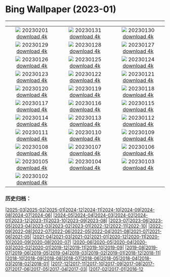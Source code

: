 # Bing Wallpaper (2023-01)
**************
| | | |
|:-:|:-:|:-:|
| ![](https://www.bing.com/th?id=OHR.ZebraTrio_EN-CA5880090507_1920x1080.jpg) 20230201 [download 4k](https://www.bing.com/th?id=OHR.ZebraTrio_EN-CA5880090507_UHD.jpg) | ![](https://www.bing.com/th?id=OHR.IceSailingBalaton_EN-CA5928374623_1920x1080.jpg) 20230131 [download 4k](https://www.bing.com/th?id=OHR.IceSailingBalaton_EN-CA5928374623_UHD.jpg) | ![](https://www.bing.com/th?id=OHR.BlackbirdDay_EN-CA5971454214_1920x1080.jpg) 20230130 [download 4k](https://www.bing.com/th?id=OHR.BlackbirdDay_EN-CA5971454214_UHD.jpg) |
| ![](https://www.bing.com/th?id=OHR.BlueBahamas_EN-CA6016064329_1920x1080.jpg) 20230129 [download 4k](https://www.bing.com/th?id=OHR.BlueBahamas_EN-CA6016064329_UHD.jpg) | ![](https://www.bing.com/th?id=OHR.RedMangrove_EN-CA6061848768_1920x1080.jpg) 20230128 [download 4k](https://www.bing.com/th?id=OHR.RedMangrove_EN-CA6061848768_UHD.jpg) | ![](https://www.bing.com/th?id=OHR.CypressCreek_EN-CA0822395903_1920x1080.jpg) 20230127 [download 4k](https://www.bing.com/th?id=OHR.CypressCreek_EN-CA0822395903_UHD.jpg) |
| ![](https://www.bing.com/th?id=OHR.BirksofAberfeldy_EN-CA9201247892_1920x1080.jpg) 20230126 [download 4k](https://www.bing.com/th?id=OHR.BirksofAberfeldy_EN-CA9201247892_UHD.jpg) | ![](https://www.bing.com/th?id=OHR.ColleSantaLucia_EN-CA9263405399_1920x1080.jpg) 20230125 [download 4k](https://www.bing.com/th?id=OHR.ColleSantaLucia_EN-CA9263405399_UHD.jpg) | ![](https://www.bing.com/th?id=OHR.SunriseMoai_EN-CA9838840645_1920x1080.jpg) 20230124 [download 4k](https://www.bing.com/th?id=OHR.SunriseMoai_EN-CA9838840645_UHD.jpg) |
| ![](https://www.bing.com/th?id=OHR.YearRabbit_EN-CA9645756147_1920x1080.jpg) 20230123 [download 4k](https://www.bing.com/th?id=OHR.YearRabbit_EN-CA9645756147_UHD.jpg) | ![](https://www.bing.com/th?id=OHR.HuggingKanga_EN-CA9694307866_1920x1080.jpg) 20230122 [download 4k](https://www.bing.com/th?id=OHR.HuggingKanga_EN-CA9694307866_UHD.jpg) | ![](https://www.bing.com/th?id=OHR.FalklandKings_EN-CA9792558972_1920x1080.jpg) 20230121 [download 4k](https://www.bing.com/th?id=OHR.FalklandKings_EN-CA9792558972_UHD.jpg) |
| ![](https://www.bing.com/th?id=OHR.SFFParkCity_EN-CA9887554491_1920x1080.jpg) 20230120 [download 4k](https://www.bing.com/th?id=OHR.SFFParkCity_EN-CA9887554491_UHD.jpg) | ![](https://www.bing.com/th?id=OHR.WhiteSands_EN-CA9943658875_1920x1080.jpg) 20230119 [download 4k](https://www.bing.com/th?id=OHR.WhiteSands_EN-CA9943658875_UHD.jpg) | ![](https://www.bing.com/th?id=OHR.SessileOaks_EN-CA8741558872_1920x1080.jpg) 20230118 [download 4k](https://www.bing.com/th?id=OHR.SessileOaks_EN-CA8741558872_UHD.jpg) |
| ![](https://www.bing.com/th?id=OHR.FrozenBubblesAlberta_EN-CA8685760192_1920x1080.jpg) 20230117 [download 4k](https://www.bing.com/th?id=OHR.FrozenBubblesAlberta_EN-CA8685760192_UHD.jpg) | ![](https://www.bing.com/th?id=OHR.Turku_EN-CA0014199499_1920x1080.jpg) 20230116 [download 4k](https://www.bing.com/th?id=OHR.Turku_EN-CA0014199499_UHD.jpg) | ![](https://www.bing.com/th?id=OHR.DonkeyFeast_EN-CA2038728743_1920x1080.jpg) 20230115 [download 4k](https://www.bing.com/th?id=OHR.DonkeyFeast_EN-CA2038728743_UHD.jpg) |
| ![](https://www.bing.com/th?id=OHR.Pneumatocysts_EN-CA1937303289_1920x1080.jpg) 20230114 [download 4k](https://www.bing.com/th?id=OHR.Pneumatocysts_EN-CA1937303289_UHD.jpg) | ![](https://www.bing.com/th?id=OHR.RumeliHisari_EN-CA6558561628_1920x1080.jpg) 20230113 [download 4k](https://www.bing.com/th?id=OHR.RumeliHisari_EN-CA6558561628_UHD.jpg) | ![](https://www.bing.com/th?id=OHR.Umschreibung_EN-CA6516997187_1920x1080.jpg) 20230112 [download 4k](https://www.bing.com/th?id=OHR.Umschreibung_EN-CA6516997187_UHD.jpg) |
| ![](https://www.bing.com/th?id=OHR.HummockIce_EN-CA6229571864_1920x1080.jpg) 20230111 [download 4k](https://www.bing.com/th?id=OHR.HummockIce_EN-CA6229571864_UHD.jpg) | ![](https://www.bing.com/th?id=OHR.BisonWindCave_EN-CA6076417444_1920x1080.jpg) 20230110 [download 4k](https://www.bing.com/th?id=OHR.BisonWindCave_EN-CA6076417444_UHD.jpg) | ![](https://www.bing.com/th?id=OHR.Breckenridge_EN-CA5923831450_1920x1080.jpg) 20230109 [download 4k](https://www.bing.com/th?id=OHR.Breckenridge_EN-CA5923831450_UHD.jpg) |
| ![](https://www.bing.com/th?id=OHR.Mohair_EN-CA3820120007_1920x1080.jpg) 20230108 [download 4k](https://www.bing.com/th?id=OHR.Mohair_EN-CA3820120007_UHD.jpg) | ![](https://www.bing.com/th?id=OHR.BlackFell_EN-CA3730214627_1920x1080.jpg) 20230107 [download 4k](https://www.bing.com/th?id=OHR.BlackFell_EN-CA3730214627_UHD.jpg) | ![](https://www.bing.com/th?id=OHR.HIISSF_EN-CA3635684394_1920x1080.jpg) 20230106 [download 4k](https://www.bing.com/th?id=OHR.HIISSF_EN-CA3635684394_UHD.jpg) |
| ![](https://www.bing.com/th?id=OHR.Perihelion_EN-CA3377978203_1920x1080.jpg) 20230105 [download 4k](https://www.bing.com/th?id=OHR.Perihelion_EN-CA3377978203_UHD.jpg) | ![](https://www.bing.com/th?id=OHR.SandhillSleeping_EN-CA3142311326_1920x1080.jpg) 20230104 [download 4k](https://www.bing.com/th?id=OHR.SandhillSleeping_EN-CA3142311326_UHD.jpg) | ![](https://www.bing.com/th?id=OHR.HohenzollernBurg_EN-CA3067339075_1920x1080.jpg) 20230103 [download 4k](https://www.bing.com/th?id=OHR.HohenzollernBurg_EN-CA3067339075_UHD.jpg) |
| ![](https://www.bing.com/th?id=OHR.NorwayNYD_EN-CA2849289725_1920x1080.jpg) 20230102 [download 4k](https://www.bing.com/th?id=OHR.NorwayNYD_EN-CA2849289725_UHD.jpg) |  |  |

### 历史归档：

|[2025-03](/../2025-03/2025-03.md)|[2025-02](/../2025-02/2025-02.md)|[2025-01](/../2025-01/2025-01.md)|[2024-12](/../2024-12/2024-12.md)|[2024-11](/../2024-11/2024-11.md)|[2024-10](/../2024-10/2024-10.md)|[2024-09](/../2024-09/2024-09.md)|[2024-08](/../2024-08/2024-08.md)|[2024-07](/../2024-07/2024-07.md)|[2024-06](/../2024-06/2024-06.md)|
|[2024-05](/../2024-05/2024-05.md)|[2024-04](/../2024-04/2024-04.md)|[2024-03](/../2024-03/2024-03.md)|[2024-02](/../2024-02/2024-02.md)|[2024-01](/../2024-01/2024-01.md)|[2023-12](/../2023-12/2023-12.md)|[2023-11](/../2023-11/2023-11.md)|[2023-10](/../2023-10/2023-10.md)|[2023-09](/../2023-09/2023-09.md)|[2023-08](/../2023-08/2023-08.md)|
|[2023-07](/../2023-07/2023-07.md)|[2023-06](/../2023-06/2023-06.md)|[2023-05](/../2023-05/2023-05.md)|[2023-04](/../2023-04/2023-04.md)|[2023-03](/../2023-03/2023-03.md)|[2023-02](/../2023-02/2023-02.md)|[2023-01](/2023-01.md)|[2022-12](/../2022-12/2022-12.md)|[2022-11](/../2022-11/2022-11.md)|[2022-10](/../2022-10/2022-10.md)|
|[2022-09](/../2022-09/2022-09.md)|[2022-08](/../2022-08/2022-08.md)|[2022-07](/../2022-07/2022-07.md)|[2022-06](/../2022-06/2022-06.md)|[2022-05](/../2022-05/2022-05.md)|[2022-04](/../2022-04/2022-04.md)|[2021-08](/../2021-08/2021-08.md)|[2021-07](/../2021-07/2021-07.md)|[2021-06](/../2021-06/2021-06.md)|[2021-05](/../2021-05/2021-05.md)|
|[2021-04](/../2021-04/2021-04.md)|[2021-03](/../2021-03/2021-03.md)|[2021-02](/../2021-02/2021-02.md)|[2021-01](/../2021-01/2021-01.md)|[2020-12](/../2020-12/2020-12.md)|[2020-11](/../2020-11/2020-11.md)|[2020-10](/../2020-10/2020-10.md)|[2020-09](/../2020-09/2020-09.md)|[2020-08](/../2020-08/2020-08.md)|[2020-07](/../2020-07/2020-07.md)|
|[2020-06](/../2020-06/2020-06.md)|[2020-05](/../2020-05/2020-05.md)|[2020-04](/../2020-04/2020-04.md)|[2020-03](/../2020-03/2020-03.md)|[2020-02](/../2020-02/2020-02.md)|[2020-01](/../2020-01/2020-01.md)|[2019-12](/../2019-12/2019-12.md)|[2019-11](/../2019-11/2019-11.md)|[2019-10](/../2019-10/2019-10.md)|[2019-09](/../2019-09/2019-09.md)|
|[2019-08](/../2019-08/2019-08.md)|[2019-07](/../2019-07/2019-07.md)|[2019-06](/../2019-06/2019-06.md)|[2019-05](/../2019-05/2019-05.md)|[2019-04](/../2019-04/2019-04.md)|[2019-03](/../2019-03/2019-03.md)|[2019-02](/../2019-02/2019-02.md)|[2019-01](/../2019-01/2019-01.md)|[2018-12](/../2018-12/2018-12.md)|[2018-11](/../2018-11/2018-11.md)|
|[2018-10](/../2018-10/2018-10.md)|[2018-09](/../2018-09/2018-09.md)|[2018-08](/../2018-08/2018-08.md)|[2018-07](/../2018-07/2018-07.md)|[2018-06](/../2018-06/2018-06.md)|[2018-05](/../2018-05/2018-05.md)|[2018-04](/../2018-04/2018-04.md)|[2018-03](/../2018-03/2018-03.md)|[2018-02](/../2018-02/2018-02.md)|[2018-01](/../2018-01/2018-01.md)|
|[2017-12](/../2017-12/2017-12.md)|[2017-11](/../2017-11/2017-11.md)|[2017-10](/../2017-10/2017-10.md)|[2017-09](/../2017-09/2017-09.md)|[2017-08](/../2017-08/2017-08.md)|[2017-07](/../2017-07/2017-07.md)|[2017-06](/../2017-06/2017-06.md)|[2017-05](/../2017-05/2017-05.md)|[2017-04](/../2017-04/2017-04.md)|[2017-03](/../2017-03/2017-03.md)|
|[2017-02](/../2017-02/2017-02.md)|[2017-01](/../2017-01/2017-01.md)|[2016-12](/../2016-12/2016-12.md)
